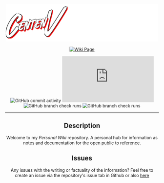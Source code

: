 <div align="center">
    <picture>
        <source media="(prefers-color-scheme: dark)" srcset="./src/assets/wikilogofull.svg">
        <img alt="CentenV Wiki" src="./src/assets/wikilogofull.svg" width="500">
    </picture>

[![Wiki Page](https://img.shields.io/badge/github%20pages-121013?style=for-the-badge&logo=github&logoColor=white)](https://wiki.centen.dev)

![GitHub commit activity](https://img.shields.io/github/commit-activity/m/CentenV/wiki)
[![GitHub latest commit](https://badgen.net/github/last-commit/Naereen/Strapdown.js)](https://github.com/CentenV/wiki/commit/)
![GitHub branch check runs](https://img.shields.io/github/check-runs/CentenV/wiki/main?label=main)
![GitHub branch check runs](https://img.shields.io/github/check-runs/CentenV/wiki/articleupstream?label=articleupstream)


</div>

---

<div align="center">

## Description

Welcome to my *Personal Wiki* repository. A personal hub for information as notes and documentation for the open public to reference.

## Issues
Any issues with the writing or factuality of the information? Feel free to create an issue via the repository's issue tab in Github or also [here](https://github.com/CentenV/wiki/issues)

</div>